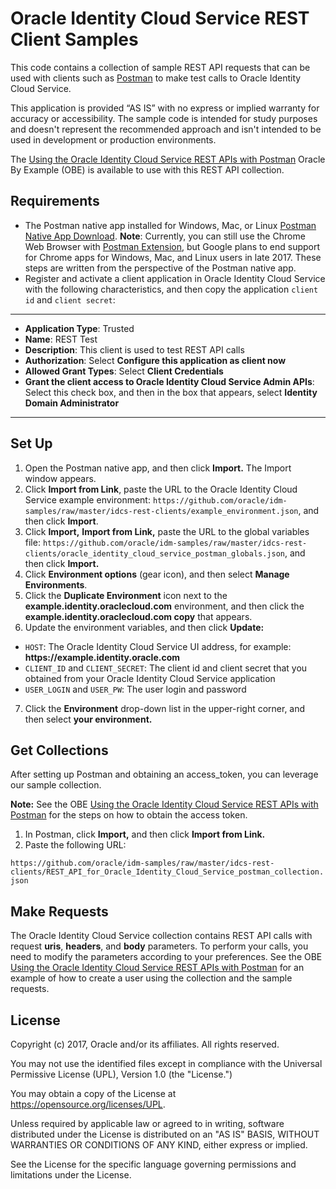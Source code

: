 # Oracle Identity Cloud Service REST Client Samples

This code contains a collection of sample REST API requests that can be used with clients such as [Postman](http://getpostman.com) to make test calls to Oracle Identity Cloud Service. 

This application is provided “AS IS” with no express or implied warranty for accuracy or accessibility. The sample code is intended for study purposes and doesn't represent the recommended approach and isn't intended to be used in development or production environments.

The [Using the Oracle Identity Cloud Service REST APIs with Postman](http://www.oracle.com/webfolder/technetwork/tutorials/obe/cloud/idcs/idcs_rest_postman_obe/rest_postman.html) Oracle By Example (OBE) is available to use with this REST API collection. 

## Requirements

- The Postman native app installed for Windows, Mac, or Linux [Postman Native App Download](https://www.getpostman.com/apps).
    **Note**: Currently, you can still use the Chrome Web Browser with [Postman Extension](https://chrome.google.com/webstore/detail/postman-rest-client-packa/fhbjgbiflinjbdggehcddcbncdddomop), but Google plans to end support for Chrome apps for Windows, Mac, and Linux users in late 2017. These steps are written from the perspective of the Postman native app.
- Register and activate a client application in Oracle Identity Cloud Service with the following characteristics, and then copy the application `client id` and `client secret`:

---
- **Application Type**: Trusted
- **Name**: REST Test
- **Description**: This client is used to test REST API calls
- **Authorization**: Select **Configure this application as client now**
- **Allowed Grant Types**: Select **Client Credentials**
- **Grant the client access to Oracle Identity Cloud Service Admin APIs**: Select this check box, and then in the box that appears, select **Identity Domain Administrator**
---

## Set Up
1. Open the Postman native app, and then click **Import.** The Import window appears.
2. Click **Import from Link**, paste the URL to the Oracle Identity Cloud Service example environment: `https://github.com/oracle/idm-samples/raw/master/idcs-rest-clients/example_environment.json`, and then click **Import**.
3. Click **Import,** **Import from Link,** paste the URL to the global variables file: `https://github.com/oracle/idm-samples/raw/master/idcs-rest-clients/oracle_identity_cloud_service_postman_globals.json`, and then click **Import.**
4. Click **Environment options** (gear icon), and then select **Manage Environments**.
5. Click the **Duplicate Environment** icon next to the **example.identity.oraclecloud.com** environment, and then click the **example.identity.oraclecloud.com copy** that appears.
6. Update the environment variables, and then click **Update:**

 - `HOST`: The Oracle Identity Cloud Service UI address, for example: **https://**example**.identity.oracle.com**
 - `CLIENT_ID` and `CLIENT_SECRET`: The client id and client secret that you obtained from your Oracle Identity Cloud Service application
 - `USER_LOGIN` and `USER_PW`: The user login and password

7. Click the **Environment** drop-down list in the upper-right corner, and then select **your environment.**

## Get Collections
After setting up Postman and obtaining an access_token, you can leverage our sample collection.

**Note:** See the OBE [Using the Oracle Identity Cloud Service REST APIs with Postman](http://www.oracle.com/webfolder/technetwork/tutorials/obe/cloud/idcs/idcs_rest_postman_obe/rest_postman.html) for the steps on how to obtain the access token.

1. In Postman, click **Import,** and then click **Import from Link.**
2. Paste the following URL:

`https://github.com/oracle/idm-samples/raw/master/idcs-rest-clients/REST_API_for_Oracle_Identity_Cloud_Service_postman_collection.json`

## Make Requests
The Oracle Identity Cloud Service collection contains REST API calls with request **uris**, **headers**, and **body** parameters. To perform your calls, you need to modify the parameters according to your preferences. See the OBE [Using the Oracle Identity Cloud Service REST APIs with Postman](http://www.oracle.com/webfolder/technetwork/tutorials/obe/cloud/idcs/idcs_rest_postman_obe/rest_postman.html) for an example of how to create a user using the collection and the sample requests.

## License

Copyright (c) 2017, Oracle and/or its affiliates. All rights reserved.

You may not use the identified files except in compliance with the
Universal Permissive License (UPL), Version 1.0 (the "License.")

You may obtain a copy of the License at
https://opensource.org/licenses/UPL. 

Unless required by applicable law or agreed to in writing, software
distributed under the License is distributed on an "AS IS" BASIS, WITHOUT
WARRANTIES OR CONDITIONS OF ANY KIND, either express or implied.

See the License for the specific language governing permissions and
limitations under the License.

